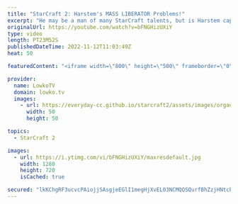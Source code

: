 ```yaml
---
title: "StarCraft 2: Harstem's MASS LIBERATOR Problems!"
excerpt: "He may be a man of many StarCraft talents, but is Harstem capable of beating MilkiCow's mass Liberator strategy? In this video I cast a game of professional StarCraft 2 that was recently played during the Dreamhack Atlanta European Regionals.  Support my work on Patreon: https://www.patreon.com/lowkotv"
originalUrl: https://youtube.com/watch?v=bFNGHizUXiY
type: video
length: PT23M52S
publishedDateTime: 2022-11-12T11:03:49Z
heat: 50

featuredContent: "<iframe width=\"800\" height=\"500\" frameborder=\"0\" src=\"https://www.youtube.com/embed/bFNGHizUXiY\" allow=\"accelerometer; autoplay; encrypted-media; gyroscope; picture-in-picture\" allowfullscreen></iframe>"

provider:
  name: LowkoTV
  domain: lowko.tv
  images:
    - url: https://everyday-cc.github.io/starcraft2/assets/images/organizations/lowko.tv-50x50.jpg
      width: 50
      height: 50

topics:
  - StarCraft 2

images:
  - url: https://i.ytimg.com/vi/bFNGHizUXiY/maxresdefault.jpg
    width: 1280
    height: 720
    isCached: true

secured: "lkKChgRF3ucvcPAiojjSAsgjeEGlI1megHjXvEL03NCMQQSQurfBhZzjHNtcbWwLf4UzQFpr9vC2H2Cq2wLCVjVgEn1c3CwGGZdt0kmgRm8DJ6rv9/RWHqXzWCW+l5QqcBDinWcA+mk9SudjOsADvaBIRo3lmlJJ4HYo40nnXXwUc13+Tcb3xFZcdHMp1J4Qw6aCqOw65lWx5Z4uJRwQA3Ix5WSgBzaSz0dMWYqdHtdAdHJ4ljVA1Tsg3v2pxCVjNODj9OYlxsE4d8Om/LBkvD+XA6ySKsoXpU59uayMgDb6TEvZiJD5CcZT+Yq9uRYV4oAHelHq47+mLKQZOjX5+g0zUze99pHvv5hbOBUUemFi8oC0ScOEhDDOjiRy6L1tlPPql/HG2J/ngQtln1/l6OWYIs1vpe0TyjuUruZ5rAo=;6gk6rWUO8FaZd9MMye14hw=="
---
```


